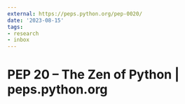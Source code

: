 ```yaml
---
external: https://peps.python.org/pep-0020/
date: '2023-08-15'
tags:
- research
- inbox
---
```


# PEP 20 – The Zen of Python | peps.python.org
